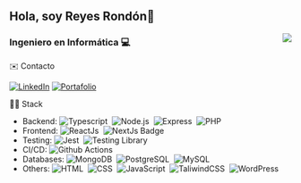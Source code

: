 ## Hola, soy Reyes Rondón👋

<img align="right" src="https://github-readme-stats.vercel.app/api/top-langs/?username=Reyes1921&layout=compact&theme=material-palenight&hide_border=true&locale=es" />

### Ingeniero en Informática 💻

 ✉️ Contacto

[![LinkedIn](https://img.shields.io/badge/linkedin-%230077B5.svg?style=for-the-badge&logo=linkedin&logoColor=white)](https://www.linkedin.com/in/reyes-rondon/)
[![Portafolio](https://img.shields.io/badge/Portafolio-65a30d?style=for-the-badge&&logoColor=white)](https://reyesrondon.dev/)


👨‍💻 Stack

- Backend: ![Typescript](https://img.shields.io/badge/-Typescript-05122A?style=flat&logo=typescript)&nbsp; ![Node.js](https://img.shields.io/badge/-Node.js-05122A?style=flat&logo=nodedotjs)&nbsp; ![Express](https://img.shields.io/badge/Express-05122A?style=flat&logo=express)&nbsp; ![PHP](https://img.shields.io/badge/PHP-05122A?style=flat&logo=php)&nbsp;
- Frontend: ![ReactJs](https://img.shields.io/badge/-React-05122A?style=flat&logo=react)&nbsp; ![NextJs Badge](https://img.shields.io/badge/NextJs-05122A?style=flat&logo=nextdotjs)&nbsp;
- Testing: ![Jest](https://img.shields.io/badge/-Jest-05122A?style=flat&logo=jest&logoColor=C21325)&nbsp; ![Testing Library](https://img.shields.io/badge/Testing%20Library-05122A?style=flat&logo=testinglibrary)&nbsp;
- CI/CD: ![Github Actions](https://img.shields.io/badge/-Github%20Actions-05122A?style=flat&logo=github)&nbsp;
- Databases: ![MongoDB](https://img.shields.io/badge/-MongoDB-05122A?style=flat&logo=mongodb)&nbsp; ![PostgreSQL](https://img.shields.io/badge/-PostgreSQL-05122A?style=flat&logo=postgresql&logoColor=white)&nbsp; ![MySQL](https://img.shields.io/badge/-MySQL-05122A?style=flat&logo=mysql&logoColor=white)&nbsp;
- Others: ![HTML](https://img.shields.io/badge/-HTML-05122A?style=flat&logo=html5)&nbsp; ![CSS](https://img.shields.io/badge/-CSS-05122A?style=flat&logo=CSS3&logoColor=1572B6)&nbsp; ![JavaScript](https://img.shields.io/badge/-JavaScript-05122A?style=flat&logo=javascript)&nbsp; ![TaliwindCSS](https://img.shields.io/badge/-TailwindCSS-05122A?style=flat&logo=tailwindcss&logoColor=#06B6D4)&nbsp; ![WordPress](https://img.shields.io/badge/WordPress-05122A?style=flat&logo=wordpress)&nbsp;
